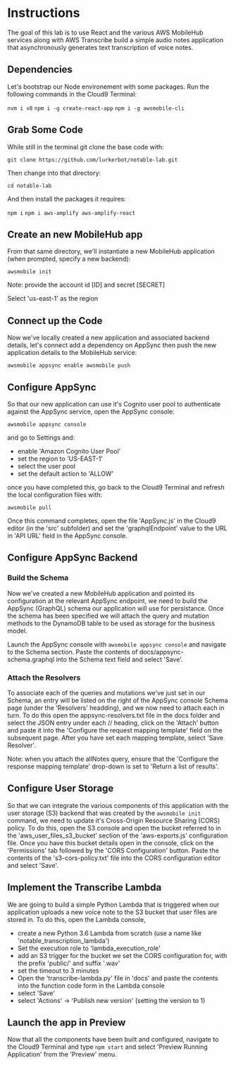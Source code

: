 # Instructions
The goal of this lab is to use React and the various AWS MobileHub services along with AWS Transcribe build a simple audio notes application that asynchronously generates text transcription of voice notes.

## Dependencies
Let's bootstrap our Node environement with some packages. Run the following commands in the Cloud9 Terminal:

`nvm i v8`
`npm i -g create-react-app`
`npm i -g awsmobile-cli`

## Grab Some Code
While still in the terminal git clone the base code with:

`git clone https://github.com/lurkerbot/notable-lab.git`

Then change into that directory:

`cd notable-lab`

And then install the packages it requires:

`npm i`
`npm i aws-amplify aws-amplify-react`

## Create an new MobileHub app
From that same directory, we'll instantiate a new MobileHub application (when prompted, specify a new backend):

`awsmobile init`

Note: provide the account id [ID] and secret [SECRET]

Select 'us-east-1' as the region

## Connect up the Code

Now we've locally created a new application and associated backend details, let's connect add a dependency on AppSync then push the new application details to the MobileHub service:

`
awsmobile appsync enable
awsmobile push
`

## Configure AppSync
So that our new application can use it's Cognito user pool to authenticate against the AppSync service, open the AppSync console:

`awsmobile appsync console`

and go to Settings and:
* enable 'Amazon Cognito User Pool'
* set the region to 'US-EAST-1'
* select the user pool
* set the default action to 'ALLOW'

once you have completed this, go back to the Cloud9 Terminal and refresh the local configuration files with:

`awsmobile pull`

Once this command completes, open the file 'AppSync.js' in the Cloud9 editor (in the 'src' subfolder) and set the 'graphqlEndpoint' value to the URL in 'API URL' field in the AppSync console.

## Configure AppSync Backend
### Build the Schema
Now we've created a new MobileHub application and pointed its configuration at the relevant AppSync endpoint, we need to build the AppSync (GraphQL) schema our application will use for persistance. Once the schema has been specified we will attach the query and mutation methods to the DynamoDB table to be used as storage for the business model.

Launch the AppSync console with `awsmobile appsync console` and navigate to the Schema section. Paste the contents of docs/appsync-schema.graphql into the Schema text field and select 'Save'.

### Attach the Resolvers
To associate each of the queries and mutations we've just set in our Schema, an entry will be listed on the right of the AppSync console Schema page (under the 'Resolvers' headding), and we now need to attach each in turn. To do this open the appsync-resolvers.txt file in the docs folder and select the JSON entry under each // heading, click on the 'Attach' button and paste it into the 'Configure the request mapping template' field on the subsequent page. After you have set each mapping template, select 'Save Resolver'.

Note: when you attach the allNotes query, ensure that the 'Configure the response mapping template' drop-down is set to 'Return a list of results'.

## Configure User Storage
So that we can integrate the various components of this application with the user storage (S3) backend that was created by the `awsmobile init` command, we need to update it's Cross-Origin Resource Sharing (CORS) policy. To do this, open the S3 console and open the bucket referred to in the 'aws_user_files_s3_bucket' section of the 'aws-exports.js' configuration file. Once you have this bucket details open in the console, click on the 'Permissions' tab followed by the 'CORS Configuration' button. Paste the contents of the 's3-cors-policy.txt' file into the CORS configuration editor and select 'Save'.

## Implement the Transcribe Lambda
We are going to build a simple Python Lambda that is triggered when our application uploads a new voice note to the S3 bucket that user files are stored in. To do this, open the Lambda console, 

* create a new Python 3.6 Lambda from scratch (use a name like 'notable_transcription_lambda')
* Set the execution role to 'lambda_execution_role'
* add an S3 trigger for the bucket we set the CORS configuration for, with the prefix 'public/' and suffix '.wav'
* set the timeout to 3 minutes
* Open the 'transcribe-lambda.py' file in 'docs' and paste the contents into the function code form in the Lambda console
* select 'Save'
* select 'Actions' -> 'Publish new version' (setting the version to 1)

## Launch the app in Preview
Now that all the components have been built and configured, navigate to the Cloud9 Terminal and type `npm start` and select 'Preview Running Application' from the 'Preview' menu.

